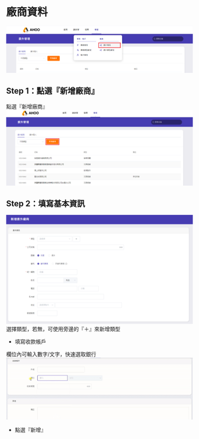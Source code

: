 # 廠商資料

![新增](./vd.png)

## Step 1：點選『新增廠商』

點選『新增廠商』  
![新增廠商](./add-1.png)

## Step 2：填寫基本資訊

![基本資訊](./add-2.png)
選擇類型，若無，可使用旁邊的『＋』來新增類型

- 填寫收款帳戶

欄位內可輸入數字/文字，快速選取銀行  
![收款帳戶](./bank.gif)

- 點選『新增』
